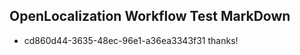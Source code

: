 ## OpenLocalization Workflow Test MarkDown
* cd860d44-3635-48ec-96e1-a36ea3343f31 thanks!

<!--HONumber=Jul16_HO5-->


